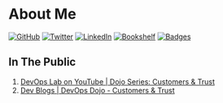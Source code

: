 # About Me

[![GitHub](https://img.shields.io/badge/GitHub-kittychiu-lightgrey.svg)](https://github.com/kittychiu)
[![Twitter](https://img.shields.io/badge/Twitter-kittychiuau-1d9bf0.svg)](https://twitter.com/kittychiuau)
[![LinkedIn](https://img.shields.io/badge/LinkedIn-kittychiu-0077b5.svg)](https://www.linkedin.com/in/kittychiu/)
[![Bookshelf](https://img.shields.io/badge/Bookshelf-kittychiu-brown.svg)](https://www.goodreads.com/kittychiu)
[![Badges](https://img.shields.io/badge/Badges-kittychiu-orange.svg)](https://www.credly.com/users/kittychiu/badges?sort=-state_updated_at)


## In The Public

1. [DevOps Lab on YouTube | Dojo Series: Customers & Trust](https://youtu.be/6VhtozP3K0A)
2. [Dev Blogs | DevOps Dojo - Customers & Trust](https://aka.ms/DevOpsLab/Dojo/Customers)


<!--
**KittyChiu/kittychiu** is a ✨ _special_ ✨ repository because its `README.md` (this file) appears on your GitHub profile.

Here are some ideas to get you started:

- 🔭 I’m currently working on ...
- 🌱 I’m currently learning ...
- 👯 I’m looking to collaborate on ...
- 🤔 I’m looking for help with ...
- 💬 Ask me about ...
- 📫 How to reach me: ...
- 😄 Pronouns: ...
- ⚡ Fun fact: ...
-->
